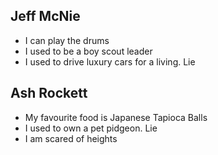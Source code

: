 ## Jeff McNie 

- I can play the drums
- I used to be a boy scout leader
- I used to drive luxury cars for a living. Lie

## Ash Rockett

- My favourite food is Japanese Tapioca Balls
- I used to own a pet pidgeon. Lie
- I am scared of heights

